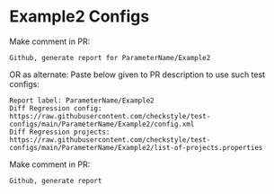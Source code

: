 # Example2 Configs
Make comment in PR:
```
Github, generate report for ParameterName/Example2
```
OR as alternate:
Paste below given to PR description to use such test configs:
```
Report label: ParameterName/Example2
Diff Regression config: https://raw.githubusercontent.com/checkstyle/test-configs/main/ParameterName/Example2/config.xml
Diff Regression projects: https://raw.githubusercontent.com/checkstyle/test-configs/main/ParameterName/Example2/list-of-projects.properties
```
Make comment in PR:
```
Github, generate report
```
